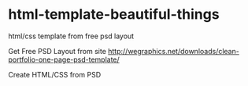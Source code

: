 # html-template-beautiful-things
html/css template from free psd layout

Get Free PSD Layout from site http://wegraphics.net/downloads/clean-portfolio-one-page-psd-template/

Create HTML/CSS from PSD
